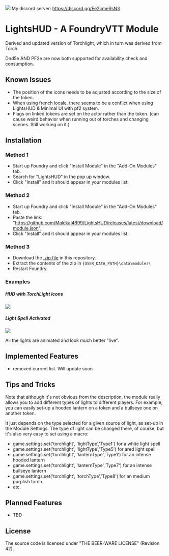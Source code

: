 ![](https://img.shields.io/badge/Maintainer-Malekal-green)
My discord server: https://discord.gg/Ee2cmeRsN3
# LightsHUD - A FoundryVTT Module

Derived and updated version of Torchlight, which in turn was derived from Torch.

Dnd5e AND PF2e are now both supported for availability check and consumption.

## Known Issues
* The position of the icons needs to be adjusted according to the size of the token.
* When using french locale, there seems to be a conflict when using LightsHUD & Minimal UI with pf2 system.
* Flags on linked tokens are set on the actor rather than the token. (can cause weird behavior when running out of torches and changing scenes. Still working on it.)
## Installation
### Method 1
- Start up Foundry and click "Install Module" in the "Add-On Modules" tab.
- Search for "LightsHUD" in the pop up window.
- Click "Install" and it should appear in your modules list.

### Method 2
- Start up Foundry and click "Install Module" in the "Add-On Modules" tab.
- Paste the link: "https://github.com/Malekal4699/LightsHUD/releases/latest/download/module.json",
- Click "Install" and it should appear in your modules list.

### Method 3
	
- Download the [.zip file]("https://github.com/Malekal4699/LightsHUD/releases/latest/download/module.zip") in this repository.
- Extract the contents of the zip in `{USER_DATA_PATH}\data\modules\`
- Restart Foundry.

### Examples

##### HUD with TorchLight Icons
![](./assets/HUDwithTorchLightIcons.png)

##### Light Spell Activated
![](./assets/LightSpellActivated.png)

All the lights are animated and look much better "live".

## Implemented Features
* removed current list. Will update soon.

## Tips and Tricks

Note that although it's not obvious from the description, the module really allows you to add different types of lights to different players. For example, you can easily set-up a hooded lantern on a token and a bullseye one on another token.

It just depends on the type selected for a given source of light, as set-up in the Module Settings. The type of light can be changed there, of course, but it's also very easy to set using a macro:
* game.settings.set('torchlight', 'lightType','Type1') for a white light spell
* game.settings.set('torchlight', 'lightType','Type5') for ared light spell
* game.settings.set('torchlight', 'lanternType','Type1') for an intense hooded lantern
* game.settings.set('torchlight', 'lanternType','Type7') for an intense bullseye lantern
* game.settings.set('torchlight', 'torchType','Type8') for an medium purplish torch
* etc.

## Planned Features
- TBD

## License
The source code is licensed under "THE BEER-WARE LICENSE" (Revision 42).
